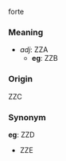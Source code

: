 forte
### Meaning
+ _adj_: ZZA
    + __eg__: ZZB

### Origin

ZZC

### Synonym

__eg__: ZZD

+ ZZE


